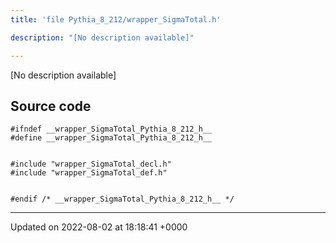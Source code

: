 ```yaml
---
title: 'file Pythia_8_212/wrapper_SigmaTotal.h'

description: "[No description available]"

---
```







[No description available]




## Source code

```
#ifndef __wrapper_SigmaTotal_Pythia_8_212_h__
#define __wrapper_SigmaTotal_Pythia_8_212_h__


#include "wrapper_SigmaTotal_decl.h"
#include "wrapper_SigmaTotal_def.h"


#endif /* __wrapper_SigmaTotal_Pythia_8_212_h__ */
```


-------------------------------

Updated on 2022-08-02 at 18:18:41 +0000
